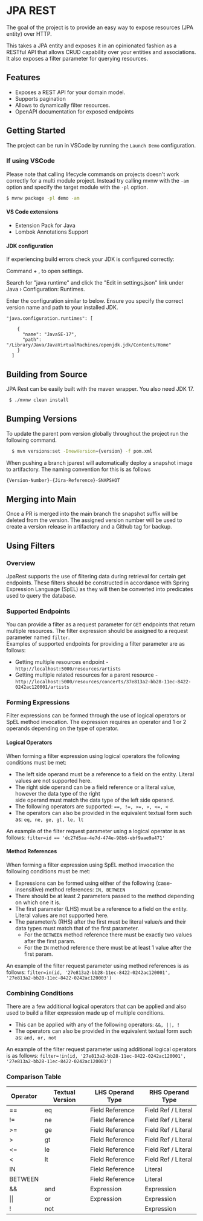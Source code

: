 # JPA REST

The goal of the project is to provide an easy way to expose resources (JPA entity) over HTTP.

This takes a JPA entity and exposes it in an opinionated fashion as a RESTful API that allows CRUD capability over your entities and
associations. It also exposes a filter parameter for querying resources.

## Features

- Exposes a REST API for your domain model.
- Supports pagination
- Allows to dynamically filter resources.
- OpenAPI documentation for exposed endpoints

## Getting Started

The project can be run in VSCode by running the `Launch Demo` configuration.

### If using VSCode

Please note that calling lifecycle commands on projects doesn't work correctly for a multi module project.
Instead try calling mvnw with the `-am` option and specify the target module with the `-pl` option.

```bash
$ mvnw package -pl demo -am
```

#### VS Code extensions

- Extension Pack for Java
- Lombok Annotations Support

#### JDK configuration

If experiencing build errors check your JDK is configured correctly:

Command + , to open settings.

Search for "java runtime" and click the "Edit in settings.json" link under Java › Configuration: Runtimes.

Enter the configuration similar to below. Ensure you specify the correct version name and path to your installed JDK.

```
"java.configuration.runtimes": [

    {
      "name": "JavaSE-17",
      "path": "/Library/Java/JavaVirtualMachines/openjdk.jdk/Contents/Home"
    }
  ]
```

## Building from Source

JPA Rest can be easily built with the maven wrapper.
You also need JDK 17.

```bash
 $ ./mvnw clean install
```

## Bumping Versions
To update the parent pom version globally throughout the project run the following command.

```bash
  $ mvn versions:set -DnewVersion={version} -f pom.xml
```
When pushing a branch jparest will automatically deploy a snapshot image to artifactory. The naming convention for this
is as follows 

```bash
{Version-Number}-{Jira-Reference}-SNAPSHOT
```
## Merging into Main
Once a PR is merged into the main branch the snapshot suffix will be deleted from the version.
The assigned version number will be used to create a version release in artifactory and a Github tag for backup.


## Using Filters

### Overview
JpaRest supports the use of filtering data during retrieval for certain get endpoints. These filters should be constructed in accordance with Spring Expression Language (SpEL) as they will then be converted into predicates used to query the database.

### Supported Endpoints
You can provide a filter as a request parameter for `GET` endpoints that return multiple resources. The filter expression should be assigned to a request parameter named `filter`.  
Examples of supported endpoints for providing a filter parameter are as follows:
- Getting multiple resources endpoint - `http://localhost:5000/resources/artists`
- Getting multiple related resources for a parent resource - `http://localhost:5000/resources/concerts/37e813a2-bb28-11ec-8422-0242ac120001/artists`


### Forming Expressions
Filter expressions can be formed through the use of logical operators or SpEL method invocation. The expression requires an operator and 1 or 2 operands depending on the type of operator.

#### Logical Operators
When forming a filter expression using logical operators the following conditions must be met:
- The left side operand must be a reference to a field on the entity. Literal values are not supported here.
- The right side operand can be a field reference or a literal value, however the data type of the right  
  side operand must match the data type of the left side operand.
- The following operators are supported: `==, !=, >=, >, <=, <`
- The operators can also be provided in the equivalent textual form such as: `eq, ne, ge, gt, le, lt`

An example of the filter request parameter using a logical operator is as follows:
`filter=id == 'dc27d5aa-4e7d-474e-98b6-ebf9aae9a471'`

#### Method References
When forming a filter expression using SpEL method invocation the following conditions must be met:
- Expressions can be formed using either of the following (case-insensitive) method references: `IN, BETWEEN`
- There should be at least 2 parameters passed to the method depending on which one it is.
- The first parameter (LHS) must be a reference to a field on the entity. Literal values are not supported here.
- The parameter/s (RHS) after the first must be literal value/s and their data types must match that of the first parameter.
  - For the  `BETWEEN` method reference there must be exactly two values after the first param.
  - For the `IN` method reference there must be at least 1 value after the first param.

An example of the filter request parameter using method references is as follows:
`filter=in(id, '27e813a2-bb28-11ec-8422-0242ac120001', '27e813a2-bb28-11ec-8422-0242ac120003')`


### Combining Conditions
There are a few additional logical operators that can be applied and also used to build a filter expression made up of multiple conditions.
- This can be applied with any of the following operators: `&&, ||, !`
- The operators can also be provided in the equivalent textual form such as: `and, or, not`

An example of the filter request parameter using additional logical operators is as follows:
`filter=!in(id, '27e813a2-bb28-11ec-8422-0242ac120001', '27e813a2-bb28-11ec-8422-0242ac120003')`


### Comparison Table
| Operator |Textual Version| LHS Operand Type| RHS Operand Type|  
|--|--|--|--|  
| == | eq| Field Reference | Field Ref / Literal |  
| != | ne| Field Reference | Field Ref / Literal |  
| >= | ge| Field Reference | Field Ref / Literal |  
| >  | gt| Field Reference | Field Ref / Literal |  
| <= | le| Field Reference | Field Ref / Literal |  
| <  | lt| Field Reference | Field Ref / Literal |  
| IN |   | Field Reference | Literal |  
| BETWEEN  | | Field Reference | Literal |  
| && | and| Expression | Expression |  
| \|\| | or| Expression  | Expression |  
| !| not|  | Expression  |  